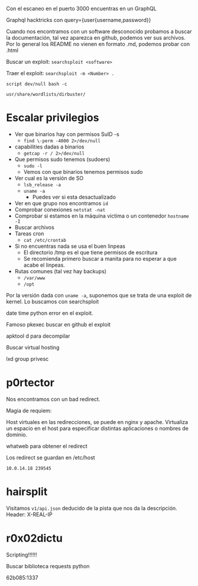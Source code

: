 Con el escaneo en el puerto 3000 encuentras en un GraphQL

Graphql hacktricks con query={user{username,password}}

Cuando nos encontramos con un software desconocido probamos a buscar la documentación, tal vez aparezca en github, podemos ver sus archivos. Por lo general los README no vienen en formato .md, podemos probar con .html

Buscar un exploit: `searchsploit <software>` 

Traer el exploit: `searchsploit -m <Number> .`

`script dev/null bash -c`

`usr/share/wordlists/dirbuster/`

# Escalar privilegios
- Ver que binarios hay con permisos SuID -s
	- `find \-perm -4000 2>/dev/null`
- capabilities dadas a binarios
	- `getcap -r / 2>/dev/null`
- Que permisos sudo tenemos (sudoers)
	- `sudo -l`
	- Vemos con que binarios tenemos permisos sudo
- Ver cual es la versión de SO
	- `lsb_release -a`
	- `uname -a`
		- Puedes ver si esta desactualizado
- Ver en que grupo nos encontramos
`id`
- Comprobar conexiones 
`netstat -nat`
- Comprobar si estamos en la máquina victima o un contenedor
`hostname -I`
- Buscar archivos
- Tareas cron
	- `cat /etc/crontab`
- Si no encuentras nada se usa el buen linpeas
	- El directorio /tmp es el que tiene permisos de escritura
	- Se recomienda primero buscar a manita para no esperar a que acabe el linpeas.
- Rutas comunes (tal vez hay backups)
	- `/var/www`
	- `/opt` 

Por la versión dada con `uname -a`, suponemos que se trata de una exploit de kernel. Lo buscamos con searchsploit

date time python error en el exploit.

Famoso pkexec buscar en github el exploit

apktool d <APK> para decompilar

Buscar virtual hosting 

lxd group privesc

# p0rtector

Nos encontramos con un bad redirect.

Magia de requiem:

Host virtuales en las redirecciones, se puede en nginx y apache.
Virtualiza un espacio en el host para especificar distintas aplicaciones o nombres de dominio.

whatweb para obtener el redirect

Los redirect se guardan en /etc/host 
```
10.0.14.18 239545
```
# hairsplit

Visitamos `v1/api.json` deducido de la pista que nos da la descripción. Header: X-REAL-IP

# r0x02dictu

Scripting!!!!!!

Buscar biblioteca requests python

62b085:1337